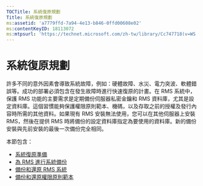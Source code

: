 ```yaml
---
TOCTitle: 系統復原規劃
Title: 系統復原規劃
ms:assetid: 'a7779ffd-7a94-4e13-b846-0ffd00608e02'
ms:contentKeyID: 18113072
ms:mtpsurl: 'https://technet.microsoft.com/zh-tw/library/Cc747718(v=WS.10)'
---
```


系統復原規劃
============

許多不同的意外因素會導致系統故障，例如：硬體故障、水災、電力突波、軟體錯誤等。成功的部署必須包含在發生故障時進行快速復原的計畫。在 RMS 系統中，保護 RMS 功能的主要需求是定期備份伺服器私密金鑰和 RMS 資料庫，尤其是設定資料庫。這個習慣能夠保護權限原則範本、機碼，以及存取之前的授權及發行內容時所需的其他資料。如果現有 RMS 安裝無法使用，您可以在其他伺服器上安裝 RMS，然後在提供 RMS 時將備份的設定資料庫指定為要使用的資料庫。新的備份安裝與先前安裝的最後一次備份完全相同。

本節包含：

-   [系統復原準備](https://technet.microsoft.com/885c047f-1e3b-4bf5-8248-3a4505759cbb)
-   [為 RMS 進行系統備份](https://technet.microsoft.com/c29894da-ee00-428c-8d48-80d8e5a83678)
-   [備份和還原 RMS 系統](https://technet.microsoft.com/c11f3ac1-e512-402b-bf13-9ff21f5fe745)
-   [備份和還原權限原則範本](https://technet.microsoft.com/a6ed3328-4128-45e8-9236-3de484b460de)
